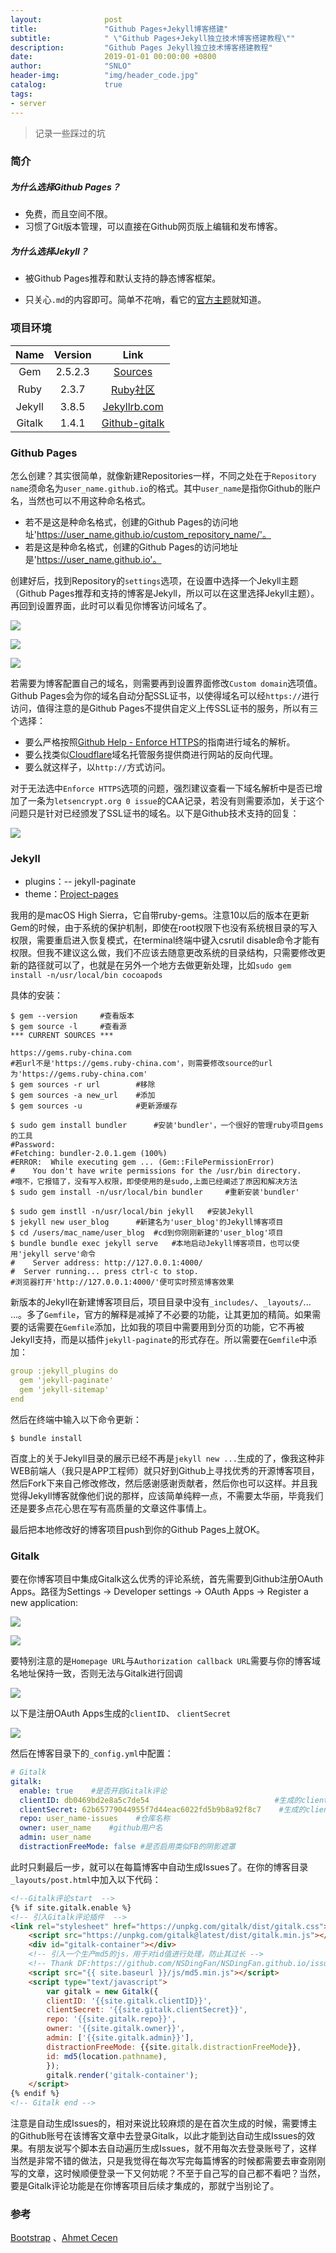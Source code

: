 ```yaml
---
layout:              post
title:               "Github Pages+Jekyll博客搭建"
subtitle:            " \"Github Pages+Jekyll独立技术博客搭建教程\""
description:         "Github Pages Jekyll独立技术博客搭建教程"
date:                2019-01-01 00:00:00 +0800
author:              "SNLO"
header-img:          "img/header_code.jpg"
catalog:             true
tags:
- server
---
```


> 记录一些踩过的坑

### 简介

##### 为什么选择Github Pages？

- 免费，而且空间不限。
- 习惯了Git版本管理，可以直接在Github网页版上编辑和发布博客。

##### 为什么选择Jekyll？

- 被Github Pages推荐和默认支持的静态博客框架。

- 只关心`.md`的内容即可。简单不花哨，看它的<a href= "http://jekyllthemes.org/" target="_blank">官方主题</a>就知道。

### 项目环境

|  Name  | Version |                             Link                             |
| :----: | :-----: | :----------------------------------------------------------: |
|  Gem   | 2.5.2.3 | <a href= "https://gems.ruby-china.com" target="_blank">Sources</a> |
|  Ruby  |  2.3.7  | <a href= "https://www.ruby-lang.org/zh_cn/community/" target="_blank">Ruby社区</a> |
| Jekyll |  3.8.5  | <a href= "https://jekyllrb.com" target="_blank">Jekyllrb.com</a> |
| Gitalk |  1.4.1  | <a href= "https://gitalk.github.io" target="_blank">Github-gitalk</a> |

### Github Pages

怎么创建？其实很简单，就像新建Repositories一样，不同之处在于`Repository name`须命名为`user_name.github.io`的格式。其中`user_name`是指你Github的账户名，当然也可以不用这种命名格式。

- 若不是这是种命名格式，创建的Github Pages的访问地址'https://user_name.github.io/custom_repository_name/'。
- 若是这是种命名格式，创建的Github Pages的访问地址是'https://user_name.github.io'。

创建好后，找到Repository的`settings`选项，在设置中选择一个Jekyll主题（Github Pages推荐和支持的博客是Jekyll，所以可以在这里选择Jekyll主题）。再回到设置界面，此时可以看见你博客访问域名了。

![](https://snlo.app/img/blog_img/190101/1.jpg)

![](https://snlo.app/img/blog_img/190101/2.jpg)

![](https://snlo.app/img/blog_img/190101/3.jpg)

若需要为博客配置自己的域名，则需要再到设置界面修改`Custom domain`选项值。Github Pages会为你的域名自动分配SSL证书，以使得域名可以经`https://`进行访问，值得注意的是Github Pages不提供自定义上传SSL证书的服务，所以有三个选择：

- 要么严格按照<a href= "https://help.github.com/articles/securing-your-github-pages-site-with-https/" target="_blank">Github Help - Enforce HTTPS</a>的指南进行域名的解析。
- 要么找类似<a href= "https://dash.cloudflare.com/" target="_blank">Cloudflare</a>域名托管服务提供商进行网站的反向代理。
- 要么就这样子，以`http://`方式访问。

对于无法选中`Enforce HTTPS`选项的问题，强烈建议查看一下域名解析中是否已增加了一条为`letsencrypt.org 0 issue`的CAA记录，若没有则需要添加，关于这个问题只是针对已经颁发了SSL证书的域名。以下是Github技术支持的回复：

![](https://snlo.app/img/blog_img/190101/5.jpg)

### Jekyll

- plugins：-- jekyll-paginate
- theme：<a href= "http://jekyllthemes.org/themes/project-pages/" target="_blank">Project-pages</a>

我用的是macOS High Sierra，它自带ruby-gems。注意10以后的版本在更新Gem的时候，由于系统的保护机制，即使在root权限下也没有系统根目录的写入权限，需要重启进入恢复模式，在terminal终端中键入csrutil disable命令才能有权限。但我不建议这么做，我们不应该去随意更改系统的目录结构，只需要修改更新的路径就可以了，也就是在另外一个地方去做更新处理，比如`sudo gem install -n/usr/local/bin cocoapods`

具体的安装：

```shell
$ gem --version		#查看版本
$ gem source -l		#查看源
*** CURRENT SOURCES ***

https://gems.ruby-china.com
#若url不是'https://gems.ruby-china.com'，则需要修改source的url为'https://gems.ruby-china.com'
$ gem sources -r url		#移除
$ gem sources -a new_url	#添加
$ gem sources -u			#更新源缓存

$ sudo gem install bundler		#安装'bundler'，一个很好的管理ruby项目gems的工具
#Password:
#Fetching: bundler-2.0.1.gem (100%)
#ERROR:  While executing gem ... (Gem::FilePermissionError)
#    You don't have write permissions for the /usr/bin directory.
#哦不，它报错了，没有写入权限，即使使用的是sudo,上面已经阐述了原因和解决方法
$ sudo gem install -n/usr/local/bin bundler 	#重新安装'bundler'

$ sudo gem instll -n/usr/local/bin jekyll 	#安装Jekyll
$ jekyll new user_blog		#新建名为'user_blog'的Jekyll博客项目
$ cd /users/mac_name/user_blog 	#cd到你刚刚新建的'user_blog'项目
$ bundle bundle exec jekyll serve	#本地启动Jekyll博客项目，也可以使用'jekyll serve'命令
#    Server address: http://127.0.0.1:4000/
#  Server running... press ctrl-c to stop.
#浏览器打开'http://127.0.0.1:4000/'便可实时预览博客效果
```

新版本的Jekyll在新建博客项目后，项目目录中没有`_includes/`、`_layouts/`... …。多了`Gemfile`，官方的解释是减掉了不必要的功能，让其更加的精简。如果需要的话需要在`Gemfile`添加，比如我的项目中需要用到分页的功能，它不再被Jekyll支持，而是以插件`jekyll-paginate`的形式存在。所以需要在`Gemfile`中添加：

```yaml
group :jekyll_plugins do
  gem 'jekyll-paginate'
  gem 'jekyll-sitemap'
end
```

然后在终端中输入以下命令更新：

```shell
$ bundle install
```

百度上的关于Jekyll目录的展示已经不再是`jekyll new ...`生成的了，像我这种非WEB前端人（我只是APP工程师）就只好到Github上寻找优秀的开源博客项目，然后Fork下来自己修改修改，然后感谢感谢贡献者，然后你也可以这样。并且我觉得Jekyll博客就像他们说的那样，应该简单纯粹一点，不需要太华丽，毕竟我们还是要多点花心思在写有高质量的文章这件事情上。

最后把本地修改好的博客项目push到你的Github Pages上就OK。

### Gitalk

要在你博客项目中集成Gitalk这么优秀的评论系统，首先需要到Github注册OAuth Apps。路径为Settings -> Developer settings -> OAuth Apps -> Register a new application:

![](https://snlo.app/img/blog_img/190101/6.jpg)

![](https://snlo.app/img/blog_img/190101/7.jpg)

要特别注意的是`Homepage URL`与`Authorization callback URL`需要与你的博客域名地址保持一致，否则无法与Gitalk进行回调

![](https://snlo.app/img/blog_img/190101/8.jpg)

以下是注册OAuth Apps生成的`clientID`、 `clientSecret`

![](https://snlo.app/img/blog_img/190101/9.jpg)

然后在博客目录下的`_config.yml`中配置：

```yaml
# Gitalk
gitalk: 
  enable: true    #是否开启Gitalk评论
  clientID: db0469bd2e8a5c7de54                            #生成的clientID
  clientSecret: 62b65779044955f7d44eac6022fd5b9b8a92f8c7    #生成的clientSecret
  repo: user_name-issues    #仓库名称
  owner: user_name    #github用户名
  admin: user_name
  distractionFreeMode: false #是否启用类似FB的阴影遮罩

```

此时只剩最后一步，就可以在每篇博客中自动生成Issues了。在你的博客目录`_layouts/post.html`中加入以下代码：

```html
<!--Gitalk评论start  -->
{% if site.gitalk.enable %}
<!-- 引入Gitalk评论插件  -->
<link rel="stylesheet" href="https://unpkg.com/gitalk/dist/gitalk.css">
    <script src="https://unpkg.com/gitalk@latest/dist/gitalk.min.js"></script>
    <div id="gitalk-container"></div>
    <!-- 引入一个生产md5的js，用于对id值进行处理，防止其过长 -->
    <!-- Thank DF:https://github.com/NSDingFan/NSDingFan.github.io/issues/3#issuecomment-407496538 -->
    <script src="{{ site.baseurl }}/js/md5.min.js"></script>
    <script type="text/javascript">
        var gitalk = new Gitalk({
        clientID: '{{site.gitalk.clientID}}',
        clientSecret: '{{site.gitalk.clientSecret}}',
        repo: '{{site.gitalk.repo}}',
        owner: '{{site.gitalk.owner}}',
        admin: ['{{site.gitalk.admin}}'],
        distractionFreeMode: {{site.gitalk.distractionFreeMode}},
        id: md5(location.pathname),
        });
        gitalk.render('gitalk-container');
    </script>
{% endif %}
<!-- Gitalk end -->
```

注意是自动生成Issues的，相对来说比较麻烦的是在首次生成的时候，需要博主的Github账号在该博客文章中去登录Gitalk，以此才能到达自动生成Issues的效果。有朋友说写个脚本去自动遍历生成Issues，就不用每次去登录账号了，这样当然是非常不错的做法，只是我觉得在每次写完每篇博客的时候都需要去审查刚刚写的文章，这时候顺便登录一下又何妨呢？不至于自己写的自己都不看吧？当然，要是Gitalk评论功能是在你博客项目后续才集成的，那就宁当别论了。

### 参考

<a href= "http://www.bootcss.com" target="_blank">Bootstrap</a> 、<a href= "https://github.com/ahmetcecen" target="_blank">Ahmet Cecen</a>

